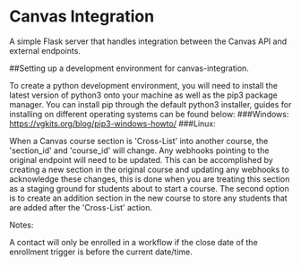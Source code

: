 # Canvas Integration
A simple Flask server that handles integration between the Canvas API and external endpoints.

##Setting up a development environment for canvas-integration.

To create a python development environment, you will need to install the latest version of python3 onto your machine as well as the pip3 package manager.
You can install pip through the default python3 installer, guides for installing on different operating systems can be found below:
###Windows:	
	https://vgkits.org/blog/pip3-windows-howto/
###Linux:


When a Canvas course section is 'Cross-List' into another course, the 'section_id' and 'course_id' will change. Any webhooks pointing to the original endpoint will need to be updated. This can be accomplished by creating a new section in the original course and updating any webhooks to acknowledge these changes, this is done when you are treating this section as a staging ground for students about to start a course. The second option is to create an addition section in the new course to store any students that are added after the 'Cross-List' action.

Notes:

A contact will only be enrolled in a workflow if the close date of the enrollment trigger is before the current date/time.
